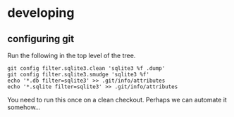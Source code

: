 # developing

## configuring git

Run the following in the top level of the tree.

```
git config filter.sqlite3.clean 'sqlite3 %f .dump'
git config filter.sqlite3.smudge 'sqlite3 %f'
echo '*.db filter=sqlite3' >> .git/info/attributes
echo '*.sqlite filter=sqlite3' >> .git/info/attributes
```

You need to run this once on a clean checkout. Perhaps we can automate it somehow...